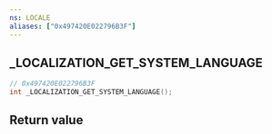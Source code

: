 ```yaml
---
ns: LOCALE
aliases: ["0x497420E022796B3F"]
---
```

## _LOCALIZATION_GET_SYSTEM_LANGUAGE

```c
// 0x497420E022796B3F
int _LOCALIZATION_GET_SYSTEM_LANGUAGE();
```


## Return value

